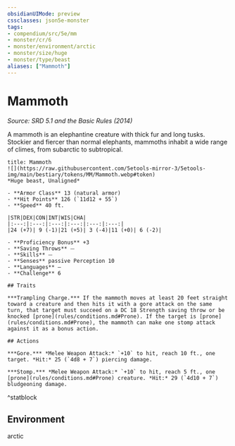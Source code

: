 ```yaml
---
obsidianUIMode: preview
cssclasses: json5e-monster
tags:
- compendium/src/5e/mm
- monster/cr/6
- monster/environment/arctic
- monster/size/huge
- monster/type/beast
aliases: ["Mammoth"]
---
```

# Mammoth
*Source: SRD 5.1 and the Basic Rules (2014)*  

A mammoth is an elephantine creature with thick fur and long tusks. Stockier and fiercer than normal elephants, mammoths inhabit a wide range of climes, from subarctic to subtropical.

```ad-statblock
title: Mammoth
![](https://raw.githubusercontent.com/5etools-mirror-3/5etools-img/main/bestiary/tokens/MM/Mammoth.webp#token)
*Huge beast, Unaligned*

- **Armor Class** 13 (natural armor)
- **Hit Points** 126 (`11d12 + 55`)
- **Speed** 40 ft.

|STR|DEX|CON|INT|WIS|CHA|
|:---:|:---:|:---:|:---:|:---:|:---:|
|24 (+7)| 9 (-1)|21 (+5)| 3 (-4)|11 (+0)| 6 (-2)|

- **Proficiency Bonus** +3
- **Saving Throws** ⏤
- **Skills** ⏤
- **Senses** passive Perception 10
- **Languages** —
- **Challenge** 6

## Traits

***Trampling Charge.*** If the mammoth moves at least 20 feet straight toward a creature and then hits it with a gore attack on the same turn, that target must succeed on a DC 18 Strength saving throw or be knocked [prone](rules/conditions.md#Prone). If the target is [prone](rules/conditions.md#Prone), the mammoth can make one stomp attack against it as a bonus action.

## Actions

***Gore.*** *Melee Weapon Attack:* `+10` to hit, reach 10 ft., one target. *Hit:* 25 (`4d8 + 7`) piercing damage.

***Stomp.*** *Melee Weapon Attack:* `+10` to hit, reach 5 ft., one [prone](rules/conditions.md#Prone) creature. *Hit:* 29 (`4d10 + 7`) bludgeoning damage.
```
^statblock

## Environment

arctic
